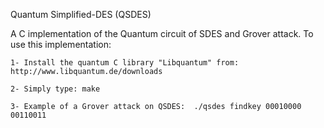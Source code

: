 Quantum Simplified-DES (QSDES)


A C implementation of the Quantum circuit of SDES and Grover attack. To use this implementation: 

	1- Install the quantum C library "Libquantum" from: http://www.libquantum.de/downloads 
	
	2- Simply type: make 
	
	3- Example of a Grover attack on QSDES:  ./qsdes findkey 00010000 00110011 
